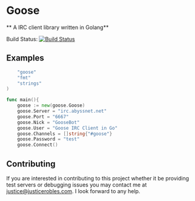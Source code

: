 # Goose
** A IRC client library written in Golang**

Build Status: [![Build Status](https://travis-ci.org/jkrobles/goose.svg?branch=master)](https://travis-ci.org/jkrobles/goose)

## Examples
``` go import (
    "goose"
    "fmt"
    "strings"
)

func main(){
    goose := new(goose.Goose)
    goose.Server = "irc.abyssnet.net"
    goose.Port = "6667"
    goose.Nick = "GooseBot"
    goose.User = "Goose IRC Client in Go"
    goose.Channels = []string{"#goose"}
    goose.Password = "test"
    goose.Connect()
```

## Contributing
If you are interested in contributing to this project whether it be providing test servers or debugging issues you may contact me at justice@justicerobles.com. I look forward to any help.
